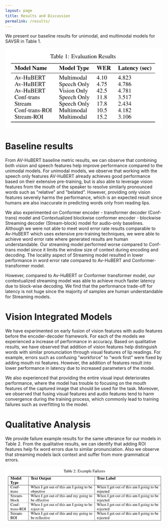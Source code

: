 ```yaml
---
layout: page
title: Results and Discussion
permalink: /results/
---
```


We present our baseline results for unimodal, and multimodal models for SAVSR in Table 1.

![image](assets/images/pic8.png)

# Baseline results
From AV-HuBERT baseline metric results, we can observe that combining both vision and speech features help improve performance compared to the unimodal models. For unimodal models, we observe that working with the speech only features AV-HuBERT already achieves good performance based on their extensive pre-training, but is also able to leverage vision features from the mouth of the speaker to resolve similarly pronounced words such as "relative" and "belated". However, providing only vision features severely harms the performance, which is an expected result since humans are also inaccurate in predicting words only from reading lips.

We also experimented on Conformer encoder - transformer decoder (Conf-trans) model and Contextualized blockwise conformer encoder - blockwise Streaming decoder (Stream-block) model for audio-only baselines. Although we were not able to meet word error rate results comparable to Av-HuBERT which uses extensive pre-training techniques, we were able to achieve word error rate where generated results are human understandable. Our streaming model performed worse compared to Conf-trans model since it limits the window size of context during encoding and decoding. The locality aspect of Streaming model resulted in lower performance in word error rate compared to Av-HuBERT and Conformer-transformer model.

However, compared to Av-HuBERT or Conformer transformer model, our contextualized streaming model was able to achieve much faster latency due to block-wise decoding. We find that the performance trade-off for latency is not huge since the majority of samples are human understandable for Streaming models. 

# Vision Integrated Models
We have experimented on early fusion of vision features with audio features before the encoder-decoder framework. For each of the models we experienced a increase of performance in accuracy. Based on qualitative results, we have observed that addition of vision features help distinguish words with similar pronunciation through visual features of lip readings. For example, errors such as confusing "workforce" to "work first" were fixed by adding mouth roi features. However, the addition of features result into lower performance in latency due to increased parameters of the model.

We also experienced that providing the entire visual input deteriorates performance, where the model has trouble to focusing on the mouth features of the captured image that should be used for the task. Moreover, we observed that fusing visual features and audio features tend to harm convergence during the training process, which commonly lead to training failures such as overfitting to the model. 


# Qualitative Analysis
We provide failure example results for the same utterance for our models in Table 2. From the qualitative results, we can identify that adding ROI features help fix word errors due to similar pronunciation. Also we observe that streaming models lack context and suffer from more grammatical errors. 

![image](assets/images/pic9.png)